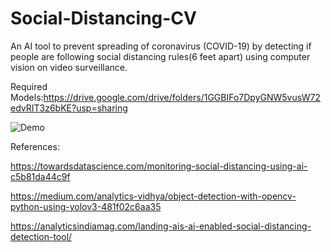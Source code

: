 # Social-Distancing-CV

An AI tool to prevent spreading of coronavirus (COVID-19) by detecting if people are following social distancing rules(6 feet apart) using computer vision on video surveillance.

Required Models:https://drive.google.com/drive/folders/1GGBIFo7DpyGNW5vusW72edvRIT3z6bKE?usp=sharing

![Demo](Demo.gif)

References:

https://towardsdatascience.com/monitoring-social-distancing-using-ai-c5b81da44c9f

https://medium.com/analytics-vidhya/object-detection-with-opencv-python-using-yolov3-481f02c6aa35

https://analyticsindiamag.com/landing-ais-ai-enabled-social-distancing-detection-tool/



